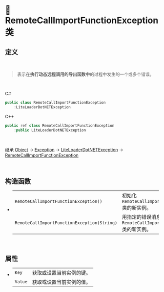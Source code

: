 # 🔖 RemoteCallImportFunctionException 类

## 定义

<br>

> 表示在**执行动态远程调用的导出函数中**的过程中发生的一个或多个错误。

<br>

C#
```cs
public class RemoteCallImportFunctionException
    :LiteLoaderDotNETException
```
C++
```cpp
public ref class RemoteCallImportFunctionException
    :public LiteLoaderDotNETException
```
<br>

继承 [Object](https://docs.microsoft.com/zh-cn/DotNET/api/system.object?view=net-6.0) → [Exception](https://docs.microsoft.com/zh-cn/DotNET/api/system.exception?view=net-6.0) → [LiteLoaderDotNETException](zh_CN/NET/APIs/Namespace/LLNET.Core/Class/LiteLoaderDotNETException/LiteLoaderDotNETException.md) → 
[RemoteCallImportFunctionException](zh_CN/NET/APIs/Namespace/LLNET.Core/Class/RemoteCallImportFunctionException/RemoteCallImportFunctionException.md)

<br>

## 构造函数
- 
    |||
    |-|-|
    |`RemoteCallImportFunctionException()`|初始化 `RemoteCallImportFunctionException` 类的新实例。|
    |`RemoteCallImportFunctionException(String)`|用指定的错误消息初始化 `RemoteCallImportFunctionException` 类的新实例。|

<br>

##  属性
- 
    |||
    |-|-|
    |`Key`|获取或设置当前实例的键。|
    |`Value`|获取或设置当前实例的值。|


